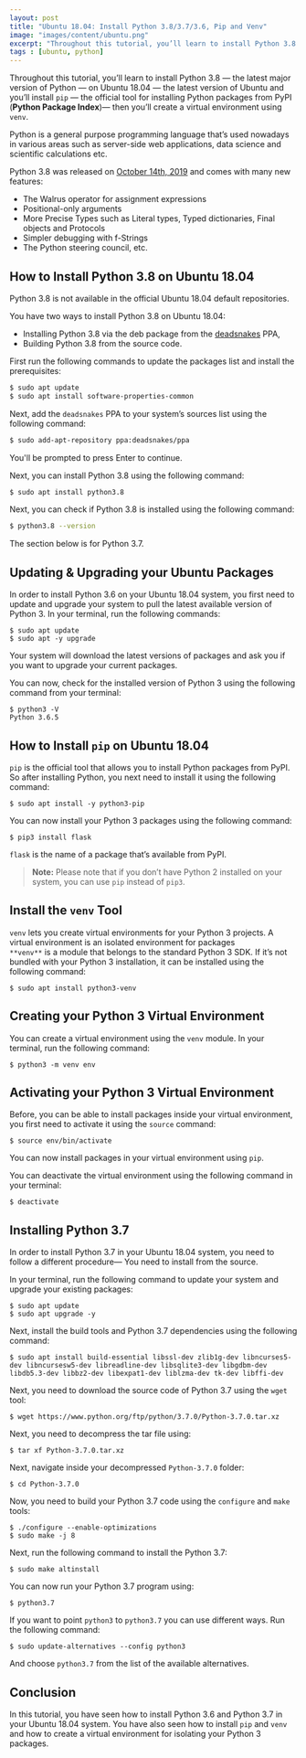 ```yaml
---
layout: post
title: "Ubuntu 18.04: Install Python 3.8/3.7/3.6, Pip and Venv"
image: "images/content/ubuntu.png"
excerpt: "Throughout this tutorial, you’ll learn to install Python 3.8 — the latest major version of Python— on Ubuntu 18.04 — the latest version of Ubuntu." 
tags : [ubuntu, python]
---
```


Throughout this tutorial, you’ll learn to install Python 3.8 — the latest major version of Python — on Ubuntu 18.04 — the latest version of Ubuntu and you’ll install `pip` — the official tool for installing Python packages from PyPI (**Python Package Index**)— then you’ll create a virtual environment using `venv`.



Python is a general purpose programming language that’s used nowadays in various areas such as server-side web applications, data science and scientific calculations etc.
 
Python 3.8 was released on [October 14th, 2019](https://www.python.org/dev/peps/pep-0569/) and comes with many new features:

- The Walrus operator for assignment expressions
- Positional-only arguments
- More Precise Types such as Literal types, Typed dictionaries, Final objects and Protocols
- Simpler debugging with f-Strings
- The Python steering council, etc.


## How to Install Python 3.8 on Ubuntu 18.04

Python 3.8 is not available in the official Ubuntu 18.04 default repositories. 

You have two ways to install Python 3.8 on Ubuntu 18.04:

- Installing Python 3.8 via the deb package from the [deadsnakes](https://launchpad.net/~deadsnakes/+archive/ubuntu/ppa) PPA, 
- Building Python 3.8 from the source code.

First run the following commands to update the packages list and install the prerequisites:

```bash
$ sudo apt update
$ sudo apt install software-properties-common
```

Next, add the `deadsnakes` PPA to your system’s sources list using the following command:

```bash
$ sudo add-apt-repository ppa:deadsnakes/ppa
```

You'll be prompted to press Enter to continue.

Next, you can install Python 3.8 using the following command:

```bash
$ sudo apt install python3.8
```

Next, you can check if Python 3.8 is installed using the following command:

```bash
$ python3.8 --version
```

The section below is for Python 3.7.

## Updating & Upgrading your Ubuntu Packages


In order to install Python 3.6 on your Ubuntu 18.04 system, you first need to update and upgrade your system to pull the latest available version of Python 3. In your terminal, run the following commands:


    $ sudo apt update
    $ sudo apt -y upgrade

Your system will download the latest versions of packages and ask you if you want to upgrade your current packages.

You can now, check for the installed version of Python 3 using the following command from your terminal:


    $ python3 -V
    Python 3.6.5



## How to Install `pip` on Ubuntu 18.04

`pip` is the official tool that allows you to install Python packages from PyPI. So after installing Python, you next need to install it using the following command:


    $ sudo apt install -y python3-pip

You can now install your Python 3 packages using the following command:


    $ pip3 install flask

`flask` is the name of a package that’s available from PyPI.


> **Note:** Please note that if you don’t have Python 2 installed on your system, you can use `pip` instead of `pip3`.


## Install the `venv` Tool

`venv` lets you create virtual environments for your Python 3 projects. A virtual environment is an isolated environment for packages  
`**venv**` is a module that belongs to the standard Python 3 SDK. If it’s not bundled with your Python 3 installation, it can be installed using the following command:


    $ sudo apt install python3-venv


## Creating your Python 3 Virtual Environment

You can create a virtual environment using the `venv` module. In your terminal, run the following command:


    $ python3 -m venv env
## Activating your Python 3 Virtual Environment

Before, you can be able to install packages inside your virtual environment, you first need to activate it using the `source` command:


    $ source env/bin/activate

You can now install packages in your virtual environment using `pip`.

You can deactivate the virtual environment using the following command in your terminal:


    $ deactivate


## Installing Python 3.7 

In order to install Python 3.7 in your Ubuntu 18.04 system, you need to follow a different procedure— You need to install from the source.

In your terminal, run the following command to update your system and upgrade your existing packages:
 


    $ sudo apt update  
    $ sudo apt upgrade -y

Next, install the build tools and Python 3.7 dependencies using the following command:


    $ sudo apt install build-essential libssl-dev zlib1g-dev libncurses5-dev libncursesw5-dev libreadline-dev libsqlite3-dev libgdbm-dev libdb5.3-dev libbz2-dev libexpat1-dev liblzma-dev tk-dev libffi-dev


Next, you need to download the source code of Python 3.7 using the `wget` tool:


    $ wget https://www.python.org/ftp/python/3.7.0/Python-3.7.0.tar.xz


Next, you need to decompress the tar file using:


    $ tar xf Python-3.7.0.tar.xz

Next, navigate inside your decompressed `Python-3.7.0` folder:


    $ cd Python-3.7.0

Now, you need to build your Python 3.7 code using the `configure` and `make` tools:


    $ ./configure --enable-optimizations
    $ sudo make -j 8


Next, run the following command to install the Python 3.7:


    $ sudo make altinstall


You can now run your Python 3.7 program using:



    $ python3.7


If you want to point `python3` to `python3.7` you can use different ways. Run the following command:


    $ sudo update-alternatives --config python3

And choose `python3.7` from the list of the available alternatives.


## Conclusion

In this tutorial, you have seen how to install Python 3.6 and Python 3.7 in your Ubuntu 18.04 system. You have also seen how to install `pip` and `venv` and how to create a virtual environment for isolating your Python 3 packages.
